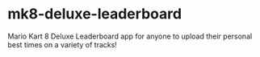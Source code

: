 # mk8-deluxe-leaderboard
Mario Kart 8 Deluxe Leaderboard app for anyone to upload their personal best times on a variety of tracks!
